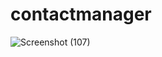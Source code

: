 # contactmanager
![Screenshot (107)](https://github.com/abhishekjoshi77/contactmanager/assets/94050150/861e7e2f-884b-4e9e-9c6b-c18a790be482)
